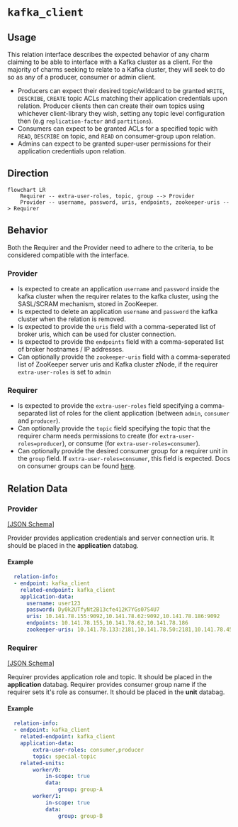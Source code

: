 # `kafka_client`

## Usage

This relation interface describes the expected behavior of any charm claiming to be able to interface with a Kafka cluster as a client. For the majority of charms seeking to relate to a Kafka cluster, they will seek to do so as any of a producer, consumer or admin client.

- Producers can expect their desired topic/wildcard to be granted `WRITE`, `DESCRIBE`, `CREATE` topic ACLs matching their application credentials upon relation. Producer clients then can create their own topics using whichever client-library they wish, setting any topic level configuration then (e.g `replication-factor` and `partitions`).
- Consumers can expect to be granted ACLs for a specified topic with `READ`, `DESCRIBE` on topic, and `READ` on consumer-group upon relation.
- Admins can expect to be granted super-user permissions for their application credentials upon relation.

## Direction

```mermaid
flowchart LR
    Requirer -- extra-user-roles, topic, group --> Provider
    Provider -- username, password, uris, endpoints, zookeeper-uris --> Requirer
```

## Behavior

Both the Requirer and the Provider need to adhere to the criteria, to be considered compatible with the interface.

### Provider
- Is expected to create an application `username` and `password` inside the kafka cluster when the requirer relates to the kafka cluster, using the SASL/SCRAM mechanism, stored in ZooKeeper.
- Is expected to delete an application `username` and `password` the kafka cluster when the relation is removed.
- Is expected to provide the `uris` field with a comma-seperated list of broker uris, which can be used for cluster connection.
- Is expected to provide the `endpoints` field with a comma-seperated list of broker hostnames / IP addresses.
- Can optionally provide the `zookeeper-uris` field with a comma-seperated list of ZooKeeper server uris and Kafka cluster zNode, if the requirer `extra-user-roles` is set to `admin`

### Requirer
- Is expected to provide the `extra-user-roles` field specifying a comma-separated list of roles for the client application (between `admin`, `consumer` and `producer`).
- Can optionally provide the `topic` field specifying the topic that the requirer charm needs permissions to create (for `extra-user-roles=producer`), or consume (for `extra-user-roles=consumer`).
- Can optionally provide the desired consumer group for a requirer unit in the `group` field. If `extra-user-roles=consumer`, this field is expected. Docs on consumer groups can be found [here](https://kafka.apache.org/documentation/#basic_ops_consumer_group).

## Relation Data

### Provider

[\[JSON Schema\]](./schemas/provider.json)

Provider provides application credentials and server connection uris. It should be placed in the **application** databag.


#### Example
```yaml
  relation-info:
  - endpoint: kafka_client
    related-endpoint: kafka_client
    application-data:
      username: user123
      password: Dy0k2UTfyNt2B13cfe412K7YGs07S4U7
      uris: 10.141.78.155:9092,10.141.78.62:9092,10.141.78.186:9092
      endpoints: 10.141.78.155,10.141.78.62,10.141.78.186
      zookeeper-uris: 10.141.78.133:2181,10.141.78.50:2181,10.141.78.45:2181/kafka

```

### Requirer

[\[JSON Schema\]](./schemas/requirer.json)

Requirer provides application role and topic. It should be placed in the **application** databag.
Requirer provides consumer group name if the requirer sets it's role as consumer. It should be placed in the **unit** databag.

#### Example

```yaml
  relation-info:
  - endpoint: kafka_client
    related-endpoint: kafka_client
    application-data:
        extra-user-roles: consumer,producer
        topic: special-topic
    related-units:
        worker/0:
            in-scope: true
            data:
                group: group-A
        worker/1:
            in-scope: true
            data:
                group: group-B

```
